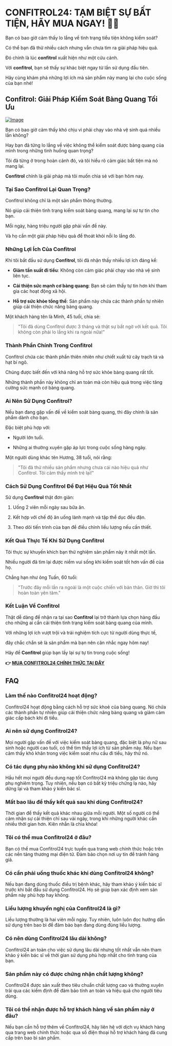 # CONFITROL24: TẠM BIỆT SỰ BẤT TIỆN, HÃY MUA NGAY! 🚽✨

Bạn có bao giờ cảm thấy lo lắng về tình trạng tiểu tiện không kiểm soát? 

Có thể bạn đã thử nhiều cách nhưng vẫn chưa tìm ra giải pháp hiệu quả. 

Đó chính là lúc **confitrol** xuất hiện như một cứu cánh. 

Với **confitrol**, bạn sẽ thấy sự khác biệt ngay từ lần sử dụng đầu tiên.

Hãy cùng khám phá những lợi ích mà sản phẩm này mang lại cho cuộc sống của bạn nhé!

## Confitrol: Giải Pháp Kiểm Soát Bàng Quang Tối Ưu

[![Image](https://www2.sellhealth.com/233/confitrol24-2-1.jpg)](https://gchaffi.com/HMiIpmzu)

Bạn có bao giờ cảm thấy khó chịu vì phải chạy vào nhà vệ sinh quá nhiều lần không? 

Hay bạn đã từng lo lắng về việc không thể kiểm soát được bàng quang của mình trong những tình huống quan trọng?

Tôi đã từng ở trong hoàn cảnh đó, và tôi hiểu rõ cảm giác bất tiện mà nó mang lại. 

**Confitrol** chính là giải pháp mà tôi muốn chia sẻ với bạn hôm nay.

### Tại Sao Confitrol Lại Quan Trọng?

Confitrol không chỉ là một sản phẩm thông thường. 

Nó giúp cải thiện tình trạng kiểm soát bàng quang, mang lại sự tự tin cho bạn. 

Mỗi ngày, hàng triệu người gặp phải vấn đề này. 

Và họ cần một giải pháp hiệu quả để thoát khỏi nỗi lo lắng đó.

### Những Lợi Ích Của Confitrol

Khi tôi bắt đầu sử dụng **Confitrol**, tôi đã nhận thấy nhiều lợi ích đáng kể:

- **Giảm tần suất đi tiểu**: Không còn cảm giác phải chạy vào nhà vệ sinh liên tục.
  
- **Cải thiện sức mạnh cơ bàng quang**: Bạn sẽ cảm thấy tự tin hơn khi tham gia các hoạt động xã hội.

- **Hỗ trợ sức khỏe tổng thể**: Sản phẩm này chứa các thành phần tự nhiên giúp cải thiện chức năng bàng quang.

Một khách hàng tên là Minh, 45 tuổi, chia sẻ:

> "Tôi đã dùng Confitrol được 3 tháng và thật sự bất ngờ với kết quả. Tôi không còn phải lo lắng khi ra ngoài nữa!"

### Thành Phần Chính Trong Confitrol

Confitrol chứa các thành phần thiên nhiên như chiết xuất từ cây trạch tả và hạt bí ngô. 

Chúng được biết đến với khả năng hỗ trợ sức khỏe bàng quang rất tốt.

Những thành phần này không chỉ an toàn mà còn hiệu quả trong việc tăng cường sức mạnh cơ bàng quang.

### Ai Nên Sử Dụng Confitrol?

Nếu bạn đang gặp vấn đề về kiểm soát bàng quang, thì đây chính là sản phẩm dành cho bạn. 

Đặc biệt phù hợp với:

- Người lớn tuổi.
  
- Những ai thường xuyên gặp áp lực trong cuộc sống hàng ngày.

Một người dùng khác tên Hương, 38 tuổi, nói rằng:

> "Tôi đã thử nhiều sản phẩm nhưng chưa cái nào hiệu quả như Confitrol. Tôi cảm thấy mình trẻ lại!"

### Cách Sử Dụng Confitrol Để Đạt Hiệu Quả Tốt Nhất

Sử dụng **Confitrol** thật đơn giản:

1. Uống 2 viên mỗi ngày sau bữa ăn.
   
2. Kết hợp với chế độ ăn uống lành mạnh và tập thể dục đều đặn.

3. Theo dõi tiến trình của bạn để điều chỉnh liều lượng nếu cần thiết.

### Kết Quả Thực Tế Khi Sử Dụng Confitrol

Tôi thực sự khuyến khích bạn thử nghiệm sản phẩm này ít nhất một lần. 

Nhiều người đã tìm lại được niềm vui sống khi kiểm soát tốt hơn vấn đề của họ.

Chẳng hạn như ông Tuấn, 60 tuổi:

> "Trước đây mỗi lần ra ngoài là một cuộc chiến với bản thân. Giờ thì tôi hoàn toàn yên tâm."

### Kết Luận Về Confitrol

Thật dễ dàng để nhận ra tại sao **Confitrol** lại trở thành lựa chọn hàng đầu cho những ai cần cải thiện tình trạng kiểm soát bàng quang của mình.

Với những lợi ích vượt trội và trải nghiệm tích cực từ người dùng thực tế,

đây chắc chắn sẽ là sản phẩm mà bạn nên cân nhắc ngay hôm nay!

Hãy để **Confitrol** giúp bạn lấy lại sự tự tin trong cuộc sống!



**👉 [MUA CONFITROL24 CHÍNH THỨC TẠI ĐÂY](https://gchaffi.com/HMiIpmzu)**

## FAQ

### Làm thế nào Confitrol24 hoạt động?
Confitrol24 hoạt động bằng cách hỗ trợ sức khoẻ của bàng quang. Nó chứa các thành phần tự nhiên giúp cải thiện chức năng bàng quang và giảm cảm giác cấp bách khi đi tiểu.

### Ai nên sử dụng Confitrol24?
Mọi người gặp vấn đề với việc kiểm soát bàng quang, đặc biệt là phụ nữ sau sinh hoặc người cao tuổi, có thể tìm thấy lợi ích từ sản phẩm này. Nếu bạn cảm thấy khó khăn trong việc kiểm soát nhu cầu đi tiểu, hãy thử nó.

### Có tác dụng phụ nào không khi sử dụng Confitrol24?
Hầu hết mọi người đều dung nạp tốt Confitrol24 mà không gặp tác dụng phụ nghiêm trọng. Tuy nhiên, nếu bạn có bất kỳ triệu chứng lạ nào, hãy dừng lại và tham khảo ý kiến bác sĩ.

### Mất bao lâu để thấy kết quả sau khi dùng Confitrol24?
Thời gian để thấy kết quả khác nhau giữa mỗi người. Một số người có thể cảm nhận sự cải thiện chỉ sau vài ngày, trong khi những người khác cần nhiều thời gian hơn. Kiên nhẫn là chìa khóa!

### Tôi có thể mua Confitrol24 ở đâu?
Bạn có thể mua Confitrol24 trực tuyến qua trang web chính thức hoặc trên các nền tảng thương mại điện tử. Đảm bảo chọn nơi uy tín để tránh hàng giả.

### Có cần phải uống thuốc khác khi dùng Confitrol24 không?
Nếu bạn đang dùng thuốc điều trị bệnh khác, hãy tham khảo ý kiến bác sĩ trước khi bắt đầu sử dụng Confitrol24. Họ sẽ giúp bạn xác định xem sản phẩm này phù hợp hay không.

### Liều lượng khuyến nghị của Confitrol24 là gì?
Liều lượng thường là hai viên mỗi ngày. Tuy nhiên, luôn luôn đọc hướng dẫn sử dụng trên bao bì để đảm bảo bạn đang dùng đúng liều lượng.

### Có nên dùng Confitrol24 lâu dài không?
Confitrol24 an toàn cho việc sử dụng lâu dài nhưng tốt nhất vẫn nên tham khảo ý kiến bác sĩ về thời gian sử dụng phù hợp nhất cho tình trạng của bạn.

### Sản phẩm này có được chứng nhận chất lượng không?
Confitrol24 được sản xuất theo tiêu chuẩn chất lượng cao và thường xuyên trải qua các kiểm định để đảm bảo tính an toàn và hiệu quả cho người tiêu dùng.

### Tôi có thể nhận được hỗ trợ khách hàng về sản phẩm này ở đâu?
Nếu bạn cần hỗ trợ thêm về Confitrol24, hãy liên hệ với dịch vụ khách hàng qua trang web chính thức hoặc qua số điện thoại hỗ trợ khách hàng đã cung cấp trên bao bì sản phẩm.